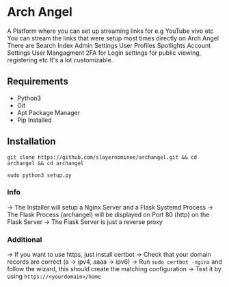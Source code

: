 # Arch Angel
A Platform where you can set up streaming links for e.g YouTube vivo etc
You can stream the links that were setup most times directly on Arch Angel
There are Search Index Admin Settings User Profiles Spotlights Account Settings
User Mangagment 2FA for Login settings for public viewing, registering etc
It's a lot customizable.

## Requirements
- Python3
- Git
- Apt Package Manager
- Pip Installed
## Installation
`git clone https://github.com/slayernominee/archangel.git && cd archangel && cd archangel`

`sudo python3 setup.py`

### Info
-> The Installer will setup a Nginx Server and a Flask Systemd Process
-> The Flask Process (archangel) will be displayed on Port 80 (http) on the Flask Server
-> The Flask Server is just a reverse proxy
### Additional
-> If you want to use https, just install certbot
-> Check that your domain records are correct (a -> ipv4, aaaa -> ipv6)
-> Run `sudo certbot -nginx` and follow the wizard, this should create the matching configuration
-> Test it by using `https://<yourdomain>/home`
